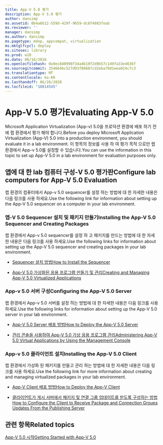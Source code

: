 ```yaml
---
title: App-V 5.0 평가
description: App-V 5.0 평가
author: dansimp
ms.assetid: 0b4a6b12-559d-429f-9659-dc8f4883feab
ms.reviewer: ''
manager: dansimp
ms.author: dansimp
ms.pagetype: mdop, appcompat, virtualization
ms.mktglfcycl: deploy
ms.sitesec: library
ms.prod: w10
ms.date: 06/16/2016
ms.openlocfilehash: 0a9ec840998f34a4b19f2d9b57c149fa33e4636f
ms.sourcegitcommit: 354664bc527d93f80687cd2eba70d1eea024c7c3
ms.translationtype: MT
ms.contentlocale: ko-KR
ms.lasthandoff: 06/26/2020
ms.locfileid: "10814545"
---
```

# <span data-ttu-id="3d6c7-103">App-V 5.0 평가</span><span class="sxs-lookup"><span data-stu-id="3d6c7-103">Evaluating App-V 5.0</span></span>


<span data-ttu-id="3d6c7-104">Microsoft Application Virtualization (App-v) 5.0을 프로덕션 환경에 배포 하기 전에 랩 환경에서 평가 해야 합니다.</span><span class="sxs-lookup"><span data-stu-id="3d6c7-104">Before you deploy Microsoft Application Virtualization (App-V) 5.0 into a production environment, you should evaluate it in a lab environment.</span></span> <span data-ttu-id="3d6c7-105">이 항목의 정보를 사용 하 여 평가 목적 으로만 랩 환경에서 App-v 5.0를 설정할 수 있습니다.</span><span class="sxs-lookup"><span data-stu-id="3d6c7-105">You can use the information in this topic to set up App-V 5.0 in a lab environment for evaluation purposes only.</span></span>

## <span data-ttu-id="3d6c7-106">앱에 대 한 lab 컴퓨터 구성-V 5.0 평가판</span><span class="sxs-lookup"><span data-stu-id="3d6c7-106">Configure lab computers for App-V 5.0 Evaluation</span></span>


<span data-ttu-id="3d6c7-107">랩 환경의 컴퓨터에서 App-v 5.0 sequencer를 설정 하는 방법에 대 한 자세한 내용은 다음 링크를 사용 하세요.</span><span class="sxs-lookup"><span data-stu-id="3d6c7-107">Use the following link for information about setting up the App-V 5.0 sequencer on a computer in your lab environment.</span></span>

### <span data-ttu-id="3d6c7-108">앱-V 5.0 Sequencer 설치 및 패키지 만들기</span><span class="sxs-lookup"><span data-stu-id="3d6c7-108">Installing the App-V 5.0 Sequencer and Creating Packages</span></span>

<span data-ttu-id="3d6c7-109">랩 환경에서 App-v 5.0 sequencer를 설정 하 고 패키지를 만드는 방법에 대 한 자세한 내용은 다음 링크를 사용 하세요.</span><span class="sxs-lookup"><span data-stu-id="3d6c7-109">Use the following links for information about setting up the App-V 5.0 sequencer and creating packages in your lab environment.</span></span>

-   [<span data-ttu-id="3d6c7-110">Sequencer 설치 방법</span><span class="sxs-lookup"><span data-stu-id="3d6c7-110">How to Install the Sequencer</span></span>](how-to-install-the-sequencer-beta-gb18030.md)

-   [<span data-ttu-id="3d6c7-111">App-V 5.0 가상화된 응용 프로그램 만들기 및 관리</span><span class="sxs-lookup"><span data-stu-id="3d6c7-111">Creating and Managing App-V 5.0 Virtualized Applications</span></span>](creating-and-managing-app-v-50-virtualized-applications.md)

### <a href="" id="configuring-the-app-v-5-0-server-"></a><span data-ttu-id="3d6c7-112">App-v 5.0 서버 구성</span><span class="sxs-lookup"><span data-stu-id="3d6c7-112">Configuring the App-V 5.0 Server</span></span>

<span data-ttu-id="3d6c7-113">랩 환경에서 App-v 5.0 서버를 설정 하는 방법에 대 한 자세한 내용은 다음 링크를 사용 하세요.</span><span class="sxs-lookup"><span data-stu-id="3d6c7-113">Use the following links for information about setting up the App-V 5.0 server in your lab environment.</span></span>

-   [<span data-ttu-id="3d6c7-114">App-V 5.0 Server 배포 방법</span><span class="sxs-lookup"><span data-stu-id="3d6c7-114">How to Deploy the App-V 5.0 Server</span></span>](how-to-deploy-the-app-v-50-server-50sp3.md)

-   [<span data-ttu-id="3d6c7-115">관리 콘솔을 사용하여 App-V 5.0 가상 응용 프로그램 관리</span><span class="sxs-lookup"><span data-stu-id="3d6c7-115">Administering App-V 5.0 Virtual Applications by Using the Management Console</span></span>](administering-app-v-50-virtual-applications-by-using-the-management-console.md)

### <span data-ttu-id="3d6c7-116">App-v 5.0 클라이언트 설치</span><span class="sxs-lookup"><span data-stu-id="3d6c7-116">Installing the App-V 5.0 Client</span></span>

<span data-ttu-id="3d6c7-117">랩 환경에서 가상화 된 패키지를 만들고 관리 하는 방법에 대 한 자세한 내용은 다음 링크를 사용 하세요.</span><span class="sxs-lookup"><span data-stu-id="3d6c7-117">Use the following link for more information about creating and managing virtualized packages in your lab environment.</span></span>

-   [<span data-ttu-id="3d6c7-118">App-V Client 배포 방법</span><span class="sxs-lookup"><span data-stu-id="3d6c7-118">How to Deploy the App-V Client</span></span>](how-to-deploy-the-app-v-client-gb18030.md)

-   [<span data-ttu-id="3d6c7-119">클라이언트가 게시 서버에서 패키지 및 연결 그룹 업데이트를 받도록 구성하는 방법</span><span class="sxs-lookup"><span data-stu-id="3d6c7-119">How to Configure the Client to Receive Package and Connection Groups Updates From the Publishing Server</span></span>](how-to-configure-the-client-to-receive-package-and-connection-groups-updates-from-the-publishing-server-beta.md)






## <span data-ttu-id="3d6c7-120">관련 항목</span><span class="sxs-lookup"><span data-stu-id="3d6c7-120">Related topics</span></span>


[<span data-ttu-id="3d6c7-121">App-V 5.0 시작</span><span class="sxs-lookup"><span data-stu-id="3d6c7-121">Getting Started with App-V 5.0</span></span>](getting-started-with-app-v-50--rtm.md)

 

 





